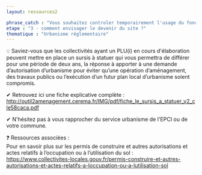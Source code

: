 ```yaml
---
layout: ressources2

phrase_catch : "Vous souhaitez controler temporairement l'usage du foncier sans l'acquérir"
etape : "3 - comment envisager le devenir du site ?"
thematique : "Urbanisme réglementaire"
---
```


💡 Saviez-vous que les collectivités ayant un PLU(i) en cours d'élaboration peuvent mettre en place un sursis à statuer qui vous permettra de différer pour une période de deux ans, la réponse
à apporter à une demande d’autorisation d’urbanisme pour éviter qu’une opération d’aménagement, des travaux publics ou l’exécution d’un futur plan local d’urbanisme soient compromis. 

✔ Retrouvez ici une fiche explicative complète : http://outil2amenagement.cerema.fr/IMG/pdf/fiche_le_sursis_a_statuer_v2_cle58caca.pdf

✔ N'hésitez pas à vous rapprocher du service urbanisme de l'EPCI ou de votre commune.
 
     
❓ Ressources associées :  
Pour en savoir plus sur les permis de construire et autres autorisations et actes relatifs à l’occupation ou à l’utilisation du sol : https://www.collectivites-locales.gouv.fr/permis-construire-et-autres-autorisations-et-actes-relatifs-a-loccupation-ou-a-lutilisation-sol



